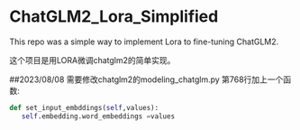 # ChatGLM2_Lora_Simplified

This repo was  a simple  way to implement Lora to fine-tuning ChatGLM2.

这个项目是用LORA微调chatglm2的简单实现。

##2023/08/08
需要修改chatglm2的modeling_chatglm.py
第768行加上一个函数:

```python
def set_input_embddings(self,values):
   self.embedding.word_embeddings =values
```




